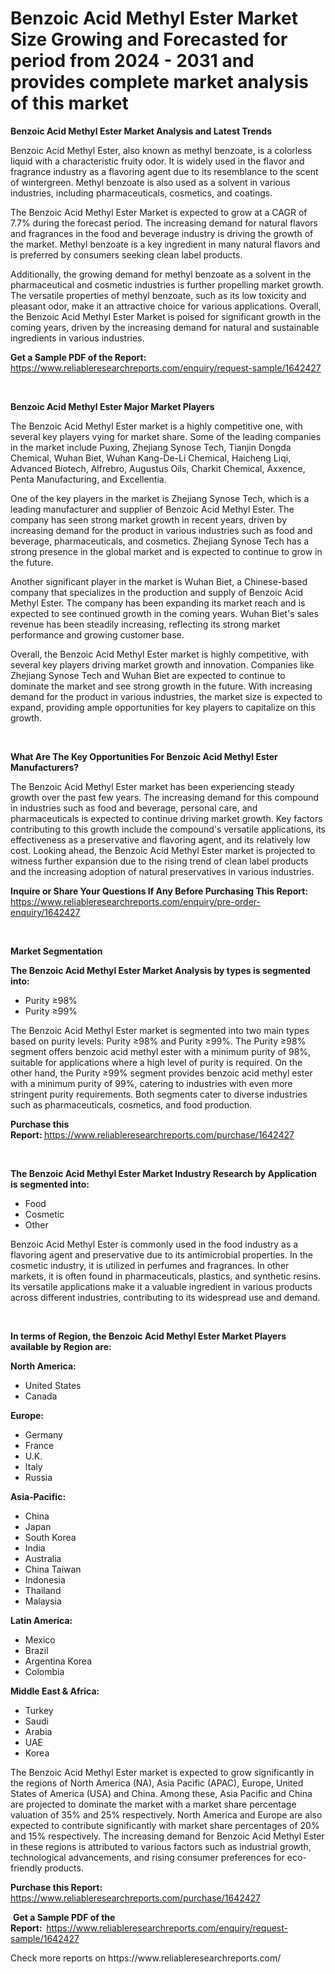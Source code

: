 <p><h1>Benzoic Acid Methyl Ester Market Size Growing and Forecasted for period from 2024 - 2031 and provides complete market analysis of this market</h1></p><p><strong>Benzoic Acid Methyl Ester Market Analysis and Latest Trends</strong></p>
<p><p>Benzoic Acid Methyl Ester, also known as methyl benzoate, is a colorless liquid with a characteristic fruity odor. It is widely used in the flavor and fragrance industry as a flavoring agent due to its resemblance to the scent of wintergreen. Methyl benzoate is also used as a solvent in various industries, including pharmaceuticals, cosmetics, and coatings.</p><p>The Benzoic Acid Methyl Ester Market is expected to grow at a CAGR of 7.7% during the forecast period. The increasing demand for natural flavors and fragrances in the food and beverage industry is driving the growth of the market. Methyl benzoate is a key ingredient in many natural flavors and is preferred by consumers seeking clean label products.</p><p>Additionally, the growing demand for methyl benzoate as a solvent in the pharmaceutical and cosmetic industries is further propelling market growth. The versatile properties of methyl benzoate, such as its low toxicity and pleasant odor, make it an attractive choice for various applications. Overall, the Benzoic Acid Methyl Ester Market is poised for significant growth in the coming years, driven by the increasing demand for natural and sustainable ingredients in various industries.</p></p>
<p><strong>Get a Sample PDF of the Report:&nbsp;</strong> <a href="https://www.reliableresearchreports.com/enquiry/request-sample/1642427">https://www.reliableresearchreports.com/enquiry/request-sample/1642427</a></p>
<p>&nbsp;</p>
<p><strong>Benzoic Acid Methyl Ester Major Market Players</strong></p>
<p><p>The Benzoic Acid Methyl Ester market is a highly competitive one, with several key players vying for market share. Some of the leading companies in the market include Puxing, Zhejiang Synose Tech, Tianjin Dongda Chemical, Wuhan Biet, Wuhan Kang-De-Li Chemical, Haicheng Liqi, Advanced Biotech, Alfrebro, Augustus Oils, Charkit Chemical, Axxence, Penta Manufacturing, and Excellentia.</p><p>One of the key players in the market is Zhejiang Synose Tech, which is a leading manufacturer and supplier of Benzoic Acid Methyl Ester. The company has seen strong market growth in recent years, driven by increasing demand for the product in various industries such as food and beverage, pharmaceuticals, and cosmetics. Zhejiang Synose Tech has a strong presence in the global market and is expected to continue to grow in the future.</p><p>Another significant player in the market is Wuhan Biet, a Chinese-based company that specializes in the production and supply of Benzoic Acid Methyl Ester. The company has been expanding its market reach and is expected to see continued growth in the coming years. Wuhan Biet's sales revenue has been steadily increasing, reflecting its strong market performance and growing customer base.</p><p>Overall, the Benzoic Acid Methyl Ester market is highly competitive, with several key players driving market growth and innovation. Companies like Zhejiang Synose Tech and Wuhan Biet are expected to continue to dominate the market and see strong growth in the future. With increasing demand for the product in various industries, the market size is expected to expand, providing ample opportunities for key players to capitalize on this growth.</p></p>
<p>&nbsp;</p>
<p><strong>What Are The Key Opportunities For Benzoic Acid Methyl Ester Manufacturers?</strong></p>
<p><p>The Benzoic Acid Methyl Ester market has been experiencing steady growth over the past few years. The increasing demand for this compound in industries such as food and beverage, personal care, and pharmaceuticals is expected to continue driving market growth. Key factors contributing to this growth include the compound's versatile applications, its effectiveness as a preservative and flavoring agent, and its relatively low cost. Looking ahead, the Benzoic Acid Methyl Ester market is projected to witness further expansion due to the rising trend of clean label products and the increasing adoption of natural preservatives in various industries.</p></p>
<p><strong>Inquire or Share Your Questions If Any Before Purchasing This Report:</strong> <a href="https://www.reliableresearchreports.com/enquiry/pre-order-enquiry/1642427">https://www.reliableresearchreports.com/enquiry/pre-order-enquiry/1642427</a></p>
<p>&nbsp;</p>
<p><strong>Market Segmentation</strong></p>
<p><strong>The Benzoic Acid Methyl Ester Market Analysis by types is segmented into:</strong></p>
<p><ul><li>Purity ≥98%</li><li>Purity ≥99%</li></ul></p>
<p><p>The Benzoic Acid Methyl Ester market is segmented into two main types based on purity levels: Purity ≥98% and Purity ≥99%. The Purity ≥98% segment offers benzoic acid methyl ester with a minimum purity of 98%, suitable for applications where a high level of purity is required. On the other hand, the Purity ≥99% segment provides benzoic acid methyl ester with a minimum purity of 99%, catering to industries with even more stringent purity requirements. Both segments cater to diverse industries such as pharmaceuticals, cosmetics, and food production.</p></p>
<p><strong>Purchase this Report:&nbsp;</strong><a href="https://www.reliableresearchreports.com/purchase/1642427">https://www.reliableresearchreports.com/purchase/1642427</a></p>
<p>&nbsp;</p>
<p><strong>The Benzoic Acid Methyl Ester Market Industry Research by Application is segmented into:</strong></p>
<p><ul><li>Food</li><li>Cosmetic</li><li>Other</li></ul></p>
<p><p>Benzoic Acid Methyl Ester is commonly used in the food industry as a flavoring agent and preservative due to its antimicrobial properties. In the cosmetic industry, it is utilized in perfumes and fragrances. In other markets, it is often found in pharmaceuticals, plastics, and synthetic resins. Its versatile applications make it a valuable ingredient in various products across different industries, contributing to its widespread use and demand.</p></p>
<p>&nbsp;</p>
<p><strong>In terms of Region, the Benzoic Acid Methyl Ester Market Players available by Region are:</strong></p>
<p>
    <p> <strong> North America: </strong>
        <ul>
            <li>United States</li>
            <li>Canada</li>
        </ul>
        </p> 
    <p> <strong> Europe: </strong>
        <ul>
            <li>Germany</li>
            <li>France</li>
            <li>U.K.</li>
            <li>Italy</li>
            <li>Russia</li>
        </ul>
        </p> 
    <p> <strong> Asia-Pacific: </strong>
        <ul>
            <li>China</li>
            <li>Japan</li>
            <li>South Korea</li>
            <li>India</li>
            <li>Australia</li>
            <li>China Taiwan</li>
            <li>Indonesia</li>
            <li>Thailand</li>
            <li>Malaysia</li>
        </ul>
        </p> 
    <p> <strong> Latin America: </strong>
        <ul>
            <li>Mexico</li>
            <li>Brazil</li>
            <li>Argentina Korea</li>
            <li>Colombia</li>
        </ul>
        </p> 
    <p> <strong> Middle East & Africa: </strong>
        <ul>
            <li>Turkey</li>
            <li>Saudi</li>
            <li>Arabia</li>
            <li>UAE</li>
            <li>Korea</li>
        </ul>
    </p>
    </p>
<p><p>The Benzoic Acid Methyl Ester market is expected to grow significantly in the regions of North America (NA), Asia Pacific (APAC), Europe, United States of America (USA) and China. Among these, Asia Pacific and China are projected to dominate the market with a market share percentage valuation of 35% and 25% respectively. North America and Europe are also expected to contribute significantly with market share percentages of 20% and 15% respectively. The increasing demand for Benzoic Acid Methyl Ester in these regions is attributed to various factors such as industrial growth, technological advancements, and rising consumer preferences for eco-friendly products.</p></p>
<p><strong>Purchase this Report: </strong><a href="https://www.reliableresearchreports.com/purchase/1642427">https://www.reliableresearchreports.com/purchase/1642427</a></p>
<p>&nbsp;<strong>Get a Sample PDF of the Report:&nbsp;&nbsp;</strong><a href="https://www.reliableresearchreports.com/enquiry/request-sample/1642427">https://www.reliableresearchreports.com/enquiry/request-sample/1642427</a></p>
<p><strong></strong></p>
<p>Check more reports on https://www.reliableresearchreports.com/</p>